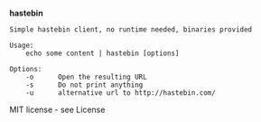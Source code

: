 **hastebin**

    Simple hastebin client, no runtime needed, binaries provided 

    Usage:
        echo some content | hastebin [options]

    Options:
        -o      Open the resulting URL
        -s      Do not print anything
        -u      alternative url to http://hastebin.com/

MIT license - see License
